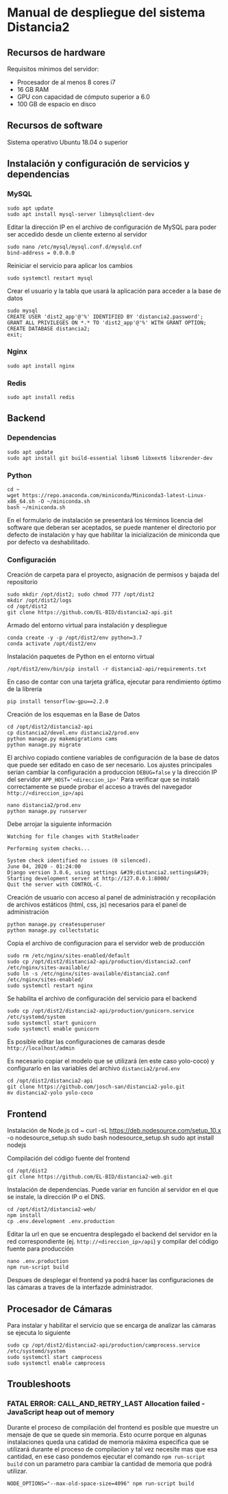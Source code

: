 # Manual de despliegue del sistema Distancia2

## Recursos de hardware

Requisitos mínimos del servidor:
- Procesador de al menos 8 cores i7
- 16 GB RAM
- GPU con capacidad de cómputo superior a 6.0
- 100 GB de espacio en disco

## Recursos de software

Sistema operativo Ubuntu 18.04 o superior

## Instalación y configuración de servicios y dependencias

### MySQL

```
sudo apt update
sudo apt install mysql-server libmysqlclient-dev
```

Editar la dirección IP en el archivo de configuración de MySQL para poder ser accedido desde un
cliente externo al servidor
```
sudo nano /etc/mysql/mysql.conf.d/mysqld.cnf
bind-address = 0.0.0.0
```

Reiniciar el servicio para aplicar los cambios
```
sudo systemctl restart mysql
```

Crear el usuario y la tabla que usará la aplicación para acceder a la base de datos
```
sudo mysql
CREATE USER 'dist2_app'@'%' IDENTIFIED BY 'distancia2.password';
GRANT ALL PRIVILEGES ON *.* TO 'dist2_app'@'%' WITH GRANT OPTION;
CREATE DATABASE distancia2;
exit;
```
### Nginx
```
sudo apt install nginx
```

### Redis
```
sudo apt install redis
```

## Backend

### Dependencias
```
sudo apt update
sudo apt install git build-essential libsm6 libxext6 libxrender-dev
```

### Python
```
cd ~
wget https://repo.anaconda.com/miniconda/Miniconda3-latest-Linux-x86_64.sh -O ~/miniconda.sh
bash ~/miniconda.sh
```

En el formulario de instalación se presentará los términos licencia del software que deberan ser aceptados,
se puede mantener el directorio por defecto de instalación y hay que habilitar la inicialización de miniconda
que por defecto va deshabilitado.

### Configuración
Creación de carpeta para el proyecto, asignación de permisos y bajada del repositorio
```
sudo mkdir /opt/dist2; sudo chmod 777 /opt/dist2
mkdir /opt/dist2/logs
cd /opt/dist2
git clone https://github.com/EL-BID/distancia2-api.git
```

Armado del entorno virtual para instalación y despliegue
```
conda create -y -p /opt/dist2/env python=3.7
conda activate /opt/dist2/env
```

Instalación paquetes de Python en el entorno virtual
```
/opt/dist2/env/bin/pip install -r distancia2-api/requirements.txt
```

En caso de contar con una tarjeta gráfica, ejecutar para rendimiento óptimo de la librería
```
pip install tensorflow-gpu==2.2.0
```

Creación de los esquemas en la Base de Datos
```
cd /opt/dist2/distancia2-api
cp distancia2/devel.env distancia2/prod.env
python manage.py makemigrations cams
python manage.py migrate
```

El archivo copiado contiene variables de configuración de la base de datos que puede
ser editado en caso de ser necesario. Los ajustes principales serian cambiar la configuración
a produccion `DEBUG=false` y la dirección IP del servidor `APP_HOST='<direccion_ip>'`
Para verificar que se instaló correctamente se puede probar el acceso a través del
navegador `http://<direccion_ip>/api`
```
nano distancia2/prod.env
python manage.py runserver
```

Debe arrojar la siguiente información
```
Watching for file changes with StatReloader

Performing system checks...

System check identified no issues (0 silenced).
June 04, 2020 - 01:24:00
Django version 3.0.6, using settings &#39;distancia2.settings&#39;
Starting development server at http://127.0.0.1:8000/
Quit the server with CONTROL-C.
```

Creación de usuario con acceso al panel de administración y recopilación de archivos estáticos
(html, css, js) necesarios para el panel de administración
```
python manage.py createsuperuser
python manage.py collectstatic
```

Copia el archivo de configuracion para el servidor web de producción
```
sudo rm /etc/nginx/sites-enabled/default
sudo cp /opt/dist2/distancia2-api/production/distancia2.conf /etc/nginx/sites-available/
sudo ln -s /etc/nginx/sites-available/distancia2.conf /etc/nginx/sites-enabled/
sudo systemctl restart nginx
```

Se habilita el archivo de configuración del servicio para el backend
```
sudo cp /opt/dist2/distancia2-api/production/gunicorn.service /etc/systemd/system
sudo systemctl start gunicorn
sudo systemctl enable gunicorn
```

Es posible editar las configuraciones de camaras desde `http://localhost/admin`

Es necesario copiar el modelo que se utilizará (en este caso yolo-coco)
y configurarlo en las variables del archivo `distancia2/prod.env`

```
cd /opt/dist2/distancia2-api
git clone https://github.com/josch-san/distancia2-yolo.git
mv distancia2-yolo yolo-coco
```

## Frontend
Instalación de Node.js
cd ~
curl -sL https://deb.nodesource.com/setup_10.x -o nodesource_setup.sh
sudo bash nodesource_setup.sh
sudo apt install nodejs

Compilación del código fuente del frontend
```
cd /opt/dist2
git clone https://github.com/EL-BID/distancia2-web.git
```

Instalación de dependencias. Puede variar en función al servidor en el que se instale,
la dirección IP o el DNS.
```
cd /opt/dist2/distancia2-web/
npm install
cp .env.development .env.production
```

Editar la url en que se encuentra desplegado el backend del servidor en la red correspondiente
(ej. `http://<direccion_ip>/api`) y compilar del código fuente para producción
```
nano .env.production
npm run-script build
```

Despues de desplegar el frontend ya podrá hacer las configuraciones de las cámaras a traves de la
interfazde administrador.

## Procesador de Cámaras

Para instalar y habilitar el servicio que se encarga de analizar las cámaras se ejecuta lo siguiente
```
sudo cp /opt/dist2/distancia2-api/production/camprocess.service /etc/systemd/system
sudo systemctl start camprocess
sudo systemctl enable camprocess
``` 

## Troubleshoots

### FATAL ERROR: CALL_AND_RETRY_LAST Allocation failed - JavaScript heap out of memory

Durante el proceso de compilación del frontend es posible que muestre un mensaje de que se quede sin memoria.
Esto ocurre porque en algunas instalaciones queda  una catidad de memoria máxima especifica que se utilizará
durante el proceso de compilacion y tal vez necesite mas que esa cantidad, en ese caso pondemos ejecutar el comando
`npm run-script build` con un parametro para cambiar la cantidad de memoria que podrá utilizar.
```
NODE_OPTIONS="--max-old-space-size=4096" npm run-script build
```
